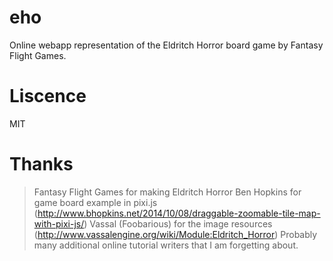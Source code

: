 # eho
Online webapp representation of the Eldritch Horror board game by Fantasy Flight Games.


# Liscence
MIT

# Thanks
> Fantasy Flight Games for making Eldritch Horror
> Ben Hopkins for game board example in pixi.js (http://www.bhopkins.net/2014/10/08/draggable-zoomable-tile-map-with-pixi-js/)
> Vassal (Foobarious) for the image resources (http://www.vassalengine.org/wiki/Module:Eldritch_Horror)
> Probably many additional online tutorial writers that I am forgetting about.
